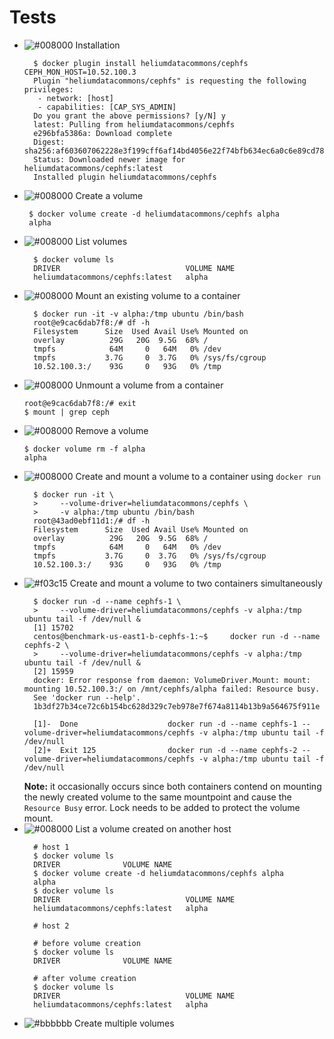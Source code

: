 Tests
=====

- ![#008000](https://placehold.it/15/008000/000000?text=+) 
  Installation
  ```console 
    $ docker plugin install heliumdatacommons/cephfs CEPH_MON_HOST=10.52.100.3
    Plugin "heliumdatacommons/cephfs" is requesting the following privileges:
     - network: [host]
     - capabilities: [CAP_SYS_ADMIN]
    Do you grant the above permissions? [y/N] y
    latest: Pulling from heliumdatacommons/cephfs
    e296bfa5386a: Download complete 
    Digest: sha256:af603607062228e3f199cff6af14bd4056e22f74bfb634ec6a0c6e89cd78f32b
    Status: Downloaded newer image for heliumdatacommons/cephfs:latest
    Installed plugin heliumdatacommons/cephfs
  ```
- ![#008000](https://placehold.it/15/008000/000000?text=+)
  Create a volume
  ```console
   $ docker volume create -d heliumdatacommons/cephfs alpha
   alpha
  ```
- ![#008000](https://placehold.it/15/008000/000000?text=+)
  List volumes
  ```console
    $ docker volume ls
    DRIVER                            VOLUME NAME
    heliumdatacommons/cephfs:latest   alpha
  ```
- ![#008000](https://placehold.it/15/008000/000000?text=+)
  Mount an existing volume to a container
  ```console
    $ docker run -it -v alpha:/tmp ubuntu /bin/bash
    root@e9cac6dab7f8:/# df -h
    Filesystem      Size  Used Avail Use% Mounted on
    overlay          29G   20G  9.5G  68% /
    tmpfs            64M     0   64M   0% /dev
    tmpfs           3.7G     0  3.7G   0% /sys/fs/cgroup
    10.52.100.3:/    93G     0   93G   0% /tmp 
  ```
- ![#008000](https://placehold.it/15/008000/000000?text=+)
  Unmount a volume from a container 
  ```console 
  root@e9cac6dab7f8:/# exit
  $ mount | grep ceph
  ```
- ![#008000](https://placehold.it/15/008000/000000?text=+) 
  Remove a volume 
  ```console
  $ docker volume rm -f alpha 
  alpha
  ```
- ![#008000](https://placehold.it/15/008000/000000?text=+) 
  Create and mount a volume to a container using `docker run`
  ```console
    $ docker run -it \
    >     --volume-driver=heliumdatacommons/cephfs \
    >     -v alpha:/tmp ubuntu /bin/bash 
    root@43ad0ebf11d1:/# df -h
    Filesystem      Size  Used Avail Use% Mounted on
    overlay          29G   20G  9.5G  68% /
    tmpfs            64M     0   64M   0% /dev
    tmpfs           3.7G     0  3.7G   0% /sys/fs/cgroup
    10.52.100.3:/    93G     0   93G   0% /tmp
  ```
- ![#f03c15](https://placehold.it/15/f03c15/000000?text=+) 
  Create and mount a volume to two containers simultaneously
  ```console 
    $ docker run -d --name cephfs-1 \
    >     --volume-driver=heliumdatacommons/cephfs -v alpha:/tmp ubuntu tail -f /dev/null &
    [1] 15702
    centos@benchmark-us-east1-b-cephfs-1:~$     docker run -d --name cephfs-2 \
    >     --volume-driver=heliumdatacommons/cephfs -v alpha:/tmp ubuntu tail -f /dev/null &
    [2] 15959
    docker: Error response from daemon: VolumeDriver.Mount: mount: mounting 10.52.100.3:/ on /mnt/cephfs/alpha failed: Resource busy.
    See 'docker run --help'.
    1b3df27b34ce72c6b154bc628d329c7eb978e7f674a8114b13b9a564675f911e
    
    [1]-  Done                    docker run -d --name cephfs-1 --volume-driver=heliumdatacommons/cephfs -v alpha:/tmp ubuntu tail -f /dev/null
    [2]+  Exit 125                docker run -d --name cephfs-2 --volume-driver=heliumdatacommons/cephfs -v alpha:/tmp ubuntu tail -f /dev/null
  ```
  **Note:** it occasionally occurs since both containers contend on mounting the newly created volume 
  to the same mountpoint and cause the `Resource Busy` error. Lock needs to be added to protect the
  volume mount. 
- ![#008000](https://placehold.it/15/008000/000000?text=+) 
  List a volume created on another host 
  ```console
    # host 1
    $ docker volume ls
    DRIVER              VOLUME NAME
    $ docker volume create -d heliumdatacommons/cephfs alpha
    alpha
    $ docker volume ls
    DRIVER                            VOLUME NAME
    heliumdatacommons/cephfs:latest   alpha
    
    # host 2
    
    # before volume creation
    $ docker volume ls
    DRIVER              VOLUME NAME
    
    # after volume creation
    $ docker volume ls
    DRIVER                            VOLUME NAME
    heliumdatacommons/cephfs:latest   alpha
  ```
- ![#bbbbbb](https://placehold.it/15/bbbbbb/000000?text=+)
  Create multiple volumes 